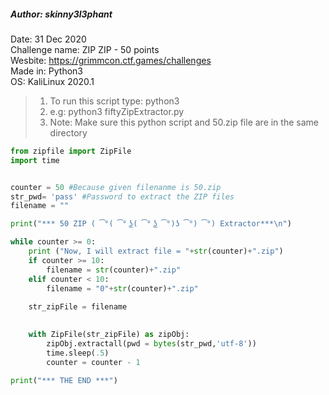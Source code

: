 ##### Author: skinny3l3phant
Date: 31 Dec 2020\
Challenge name: ZIP ZIP - 50 points\
Wesbite: https://grimmcon.ctf.games/challenges \
Made in: Python3\
OS: KaliLinux 2020.1

> 1. To run this script type: python3 <this script name>
> 1. e.g:  python3 fiftyZipExtractor.py
> 1. Note: Make sure this python script and 50.zip file are in the same directory


```python
from zipfile import ZipFile
import time


counter = 50 #Because given filenanme is 50.zip
str_pwd= 'pass' #Password to extract the ZIP files
filename = ""

print("*** 50 ZIP ( ͡°( ͡° ͜ʖ( ͡° ͜ʖ ͡°)ʖ ͡°) ͡°) Extractor***\n")

while counter >= 0:
    print ("Now, I will extract file = "+str(counter)+".zip")
    if counter >= 10:
        filename = str(counter)+".zip"
    elif counter < 10:
        filename = "0"+str(counter)+".zip"
    
    str_zipFile = filename
    

    with ZipFile(str_zipFile) as zipObj:
        zipObj.extractall(pwd = bytes(str_pwd,'utf-8'))
        time.sleep(.5)
        counter = counter - 1 

print("*** THE END ***")
```

